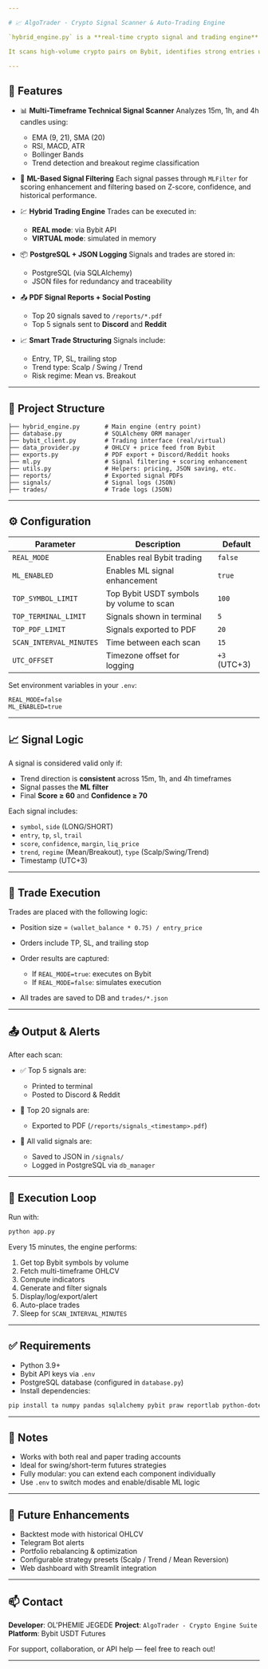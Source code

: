 ```yaml
---

# 📈 AlgoTrader - Crypto Signal Scanner & Auto-Trading Engine

`hybrid_engine.py` is a **real-time crypto signal and trading engine** that blends **multi-timeframe technical analysis**, **machine learning signal filtering**, and **Bybit USDT futures execution** into one automated loop.

It scans high-volume crypto pairs on Bybit, identifies strong entries using indicators like EMA, RSI, MACD, ATR, and Bollinger Bands, ranks signals by score and confidence, filters them using ML, then executes real or virtual trades. It logs everything to a PostgreSQL database and exports signal reports to PDF, Discord, and Reddit.

---
```


## 🚀 Features

* 📊 **Multi-Timeframe Technical Signal Scanner**
  Analyzes 15m, 1h, and 4h candles using:

  * EMA (9, 21), SMA (20)
  * RSI, MACD, ATR
  * Bollinger Bands
  * Trend detection and breakout regime classification

* 🧠 **ML-Based Signal Filtering**
  Each signal passes through `MLFilter` for scoring enhancement and filtering based on Z-score, confidence, and historical performance.

* 💹 **Hybrid Trading Engine**
  Trades can be executed in:

  * **REAL mode**: via Bybit API
  * **VIRTUAL mode**: simulated in memory

* 📦 **PostgreSQL + JSON Logging**
  Signals and trades are stored in:

  * PostgreSQL (via SQLAlchemy)
  * JSON files for redundancy and traceability

* 📤 **PDF Signal Reports + Social Posting**

  * Top 20 signals saved to `/reports/*.pdf`
  * Top 5 signals sent to **Discord** and **Reddit**

* 📈 **Smart Trade Structuring**
  Signals include:

  * Entry, TP, SL, trailing stop
  * Trend type: Scalp / Swing / Trend
  * Risk regime: Mean vs. Breakout

---

## 🧱 Project Structure

```
├── hybrid_engine.py       # Main engine (entry point)
├── database.py            # SQLAlchemy ORM manager
├── bybit_client.py        # Trading interface (real/virtual)
├── data_provider.py       # OHLCV + price feed from Bybit
├── exports.py             # PDF export + Discord/Reddit hooks
├── ml.py                  # Signal filtering + scoring enhancement
├── utils.py               # Helpers: pricing, JSON saving, etc.
├── reports/               # Exported signal PDFs
├── signals/               # Signal logs (JSON)
├── trades/                # Trade logs (JSON)
```

---

## ⚙️ Configuration

| Parameter               | Description                              | Default      |
| ----------------------- | ---------------------------------------- | ------------ |
| `REAL_MODE`             | Enables real Bybit trading               | `false`      |
| `ML_ENABLED`            | Enables ML signal enhancement            | `true`       |
| `TOP_SYMBOL_LIMIT`      | Top Bybit USDT symbols by volume to scan | `100`        |
| `TOP_TERMINAL_LIMIT`    | Signals shown in terminal                | `5`          |
| `TOP_PDF_LIMIT`         | Signals exported to PDF                  | `20`         |
| `SCAN_INTERVAL_MINUTES` | Time between each scan                   | `15`         |
| `UTC_OFFSET`            | Timezone offset for logging              | `+3` (UTC+3) |

Set environment variables in your `.env`:

```env
REAL_MODE=false
ML_ENABLED=true
```

---

## 📈 Signal Logic

A signal is considered valid only if:

* Trend direction is **consistent** across 15m, 1h, and 4h timeframes
* Signal passes the **ML filter**
* Final **Score ≥ 60** and **Confidence ≥ 70**

Each signal includes:

* `symbol`, `side` (LONG/SHORT)
* `entry`, `tp`, `sl`, `trail`
* `score`, `confidence`, `margin`, `liq_price`
* `trend`, `regime` (Mean/Breakout), `type` (Scalp/Swing/Trend)
* Timestamp (UTC+3)

---

## 🛒 Trade Execution

Trades are placed with the following logic:

* Position size = `(wallet_balance * 0.75) / entry_price`
* Orders include TP, SL, and trailing stop
* Order results are captured:

  * If `REAL_MODE=true`: executes on Bybit
  * If `REAL_MODE=false`: simulates execution
* All trades are saved to DB and `trades/*.json`

---

## 📤 Output & Alerts

After each scan:

* ✅ Top 5 signals are:

  * Printed to terminal
  * Posted to Discord & Reddit
* 📝 Top 20 signals are:

  * Exported to PDF (`/reports/signals_<timestamp>.pdf`)
* 🧠 All valid signals are:

  * Saved to JSON in `/signals/`
  * Logged in PostgreSQL via `db_manager`

---

## 🔁 Execution Loop

Run with:

```bash
python app.py
```

Every 15 minutes, the engine performs:

1. Get top Bybit symbols by volume
2. Fetch multi-timeframe OHLCV
3. Compute indicators
4. Generate and filter signals
5. Display/log/export/alert
6. Auto-place trades
7. Sleep for `SCAN_INTERVAL_MINUTES`

---

## ✅ Requirements

* Python 3.9+
* Bybit API keys via `.env`
* PostgreSQL database (configured in `database.py`)
* Install dependencies:

```bash
pip install ta numpy pandas sqlalchemy pybit praw reportlab python-dotenv
```

---

## 📌 Notes

* Works with both real and paper trading accounts
* Ideal for swing/short-term futures strategies
* Fully modular: you can extend each component individually
* Use `.env` to switch modes and enable/disable ML logic

---

## 🧠 Future Enhancements

* Backtest mode with historical OHLCV
* Telegram Bot alerts
* Portfolio rebalancing & optimization
* Configurable strategy presets (Scalp / Trend / Mean Reversion)
* Web dashboard with Streamlit integration

---

## 📫 Contact

**Developer**: OL'PHEMIE JEGEDE
**Project**: `AlgoTrader - Crypto Engine Suite`
**Platform**: Bybit USDT Futures

For support, collaboration, or API help — feel free to reach out!

---
